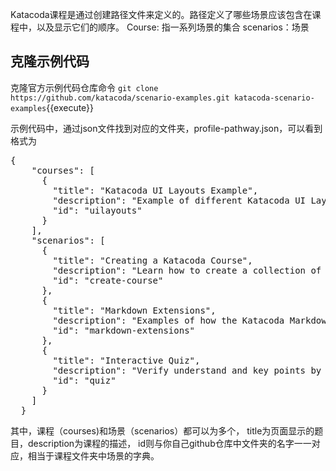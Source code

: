 Katacoda课程是通过创建路径文件来定义的。路径定义了哪些场景应该包含在课程中，以及显示它们的顺序。
Course: 指一系列场景的集合
scenarios：场景


## 克隆示例代码

克隆官方示例代码仓库命令 `git clone https://github.com/katacoda/scenario-examples.git katacoda-scenario-examples`{{execute}}

示例代码中，通过json文件找到对应的文件夹，profile-pathway.json，可以看到格式为
<pre class="file">
{
    "courses": [
      {
        "title": "Katacoda UI Layouts Example",
        "description": "Example of different Katacoda UI Layouts. Also, an example of creating a Katacoda Course!",
        "id": "uilayouts"
      }
    ],
    "scenarios": [
      {
        "title": "Creating a Katacoda Course",
        "description": "Learn how to create a collection of Katacoda scenarios into a course",
        "id": "create-course"
      },
      {
        "title": "Markdown Extensions",
        "description": "Examples of how the Katacoda Markdown Extensions",
        "id": "markdown-extensions"
      },
      {
        "title": "Interactive Quiz",
        "description": "Verify understand and key points by using an interactive quiz",
        "id": "quiz"
      }
    ]
  }
</pre>
其中，课程（courses)和场景（scenarios）都可以为多个，
title为页面显示的题目，description为课程的描述，
id则与你自己github仓库中文件夹的名字一一对应，相当于课程文件夹中场景的字典。